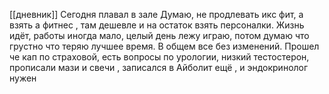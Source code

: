 [[дневник]]
Сегодня плавал в зале
Думаю, не продлевать икс фит, а взять а фитнес , там дешевле и на остаток взять персоналки.
Жизнь идёт, работы иногда мало, целый день лежу играю, потом думаю что грустно что теряю лучшее время.
В общем все без изменений.
Прошел че кап по страховой, есть вопросы по урологии, низкий тестостерон, прописали мази и свечи , записался в Айболит ещё , и эндокринолог нужен 
